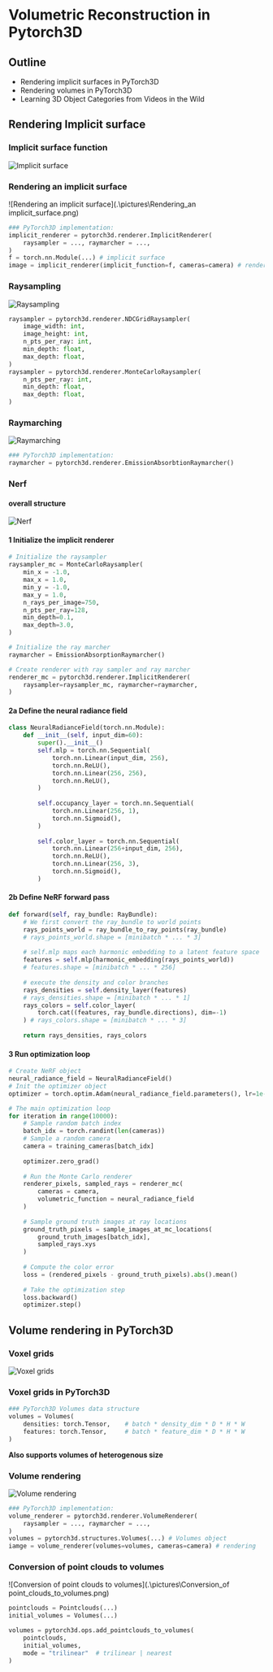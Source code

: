 # Volumetric Reconstruction in Pytorch3D

## Outline

* Rendering implicit surfaces in PyTorch3D
* Rendering volumes in PyTorch3D
* Learning 3D Object Categories from Videos in the Wild

## Rendering Implicit surface

### Implicit surface function

![Implicit surface](.\pictures\Implicit_surface.png)

### Rendering an implicit surface

![Rendering an implicit surface](.\pictures\Rendering_an implicit_surface.png)

```python
### PyTorch3D implementation:
implicit_renderer = pytorch3d.renderer.ImplicitRenderer(
	raysampler = ..., raymarcher = ...,
)
f = torch.nn.Module(...) # implicit surface
image = implicit_renderer(implicit_function=f, cameras=camera) # rendering
```

### Raysampling

![Raysampling](.\pictures\Raysampling.png)

```python
raysampler = pytorch3d.renderer.NDCGridRaysampler(
	image_width: int,
    image_height: int,
    n_pts_per_ray: int,
    min_depth: float,
    max_depth: float,
)
raysampler = pytorch3d.renderer.MonteCarloRaysampler(
	n_pts_per_ray: int,
    min_depth: float,
    max_depth: float,
)
```

### Raymarching

![Raymarching](.\pictures\Raymarching.png)

```python
### PyTorch3D implementation:
raymarcher = pytorch3d.renderer.EmissionAbsorbtionRaymarcher()
```

### Nerf

#### overall structure

![Nerf](.\pictures\Nerf.png)

#### 1 Initialize the implicit renderer

```python
# Initialize the raysampler
raysampler_mc = MonteCarloRaysampler(
	min_x = -1.0,
    max_x = 1.0,
    min_y = -1.0,
    max_y = 1.0,
    n_rays_per_image=750,
    n_pts_per_ray=128,
    min_depth=0.1,
    max_depth=3.0,
)

# Initialize the ray marcher
raymarcher = EmissionAbsorptionRaymarcher()

# Create renderer with ray sampler and ray marcher
renderer_mc = pytorch3d.renderer.ImplicitRenderer(
	raysampler=raysampler_mc, raymarcher=raymarcher,
)
```

#### 2a Define the neural radiance field

```python
class NeuralRadianceField(torch.nn.Module):
    def __init__(self, input_dim=60):
        super().__init__()
        self.mlp = torch.nn.Sequential(
        	torch.nn.Linear(input_dim, 256),
            torch.nn.ReLU(),
            torch.nn.Linear(256, 256),
            torch.nn.ReLU(),
        )
        
        self.occupancy_layer = torch.nn.Sequential(
        	torch.nn.Linear(256, 1),
            torch.nn.Sigmoid(),
        )
        
        self.color_layer = torch.nn.Sequential(
        	torch.nn.Linear(256+input_dim, 256),
            torch.nn.ReLU(),
            torch.nn.Linear(256, 3),
            torch.nn.Sigmoid(),
        )
```

#### 2b Define NeRF forward pass

```python
def forward(self, ray_bundle: RayBundle):
    # We first convert the ray_bundle to world points
    rays_points_world = ray_bundle_to_ray_points(ray_bundle)
    # rays_points_world.shape = [minibatch * ... * 3]
    
    # self.mlp maps each harmonic embedding to a latent feature space
    features = self.mlp(harmonic_embedding(rays_points_world))
    # features.shape = [minibatch * ... * 256]
    
    # execute the density and color branches
    rays_densities = self.density_layer(features)
    # rays_densities.shape = [minibatch * ... * 1]
    rays_colors = self.color_layer(
    	torch.cat((features, ray_bundle.directions), dim=-1)
    ) # rays_colors.shape = [minibatch * ... * 3]
    
    return rays_densities, rays_colors
```

#### 3 Run optimization loop

```python
# Create NeRF object
neural_radiance_field = NeuralRadianceField()
# Init the optimizer object
optimizer = torch.optim.Adam(neural_radiance_field.parameters(), lr=1e-3)

# The main optimization loop
for iteration in range(10000):
    # Sample random batch index
    batch_idx = torch.randint(len(cameras))
    # Sample a random camera
    camera = training_cameras[batch_idx]
    
    optimizer.zero_grad()
    
    # Run the Monte Carlo renderer
    renderer_pixels, sampled_rays = renderer_mc(
    	cameras = camera,
        volumetric_function = neural_radiance_field
    )
    
    # Sample ground truth images at ray locations
    ground_truth_pixels = sample_images_at_mc_locations(
    	ground_truth_images[batch_idx],
        sampled_rays.xys
    )
    
    # Compute the color error
    loss = (rendered_pixels - ground_truth_pixels).abs().mean()
    
    # Take the optimization step
    loss.backward()
    optimizer.step()
```

## Volume rendering in PyTorch3D

### Voxel grids

![Voxel grids](.\pictures\Voxel_grids.png)

### Voxel grids in PyTorch3D

```python
### PyTorch3D Volumes data structure
volumes = Volumes(
	densities: torch.Tensor,	# batch * density_dim * D * H * W
    features: torch.Tensor,		# batch * feature_dim * D * H * W
)
```

**Also supports volumes of heterogenous size**

### Volume rendering

![Volume rendering](.\pictures\Volume_rendering.png)

```python
### PyTorch3D implementation:
volume_renderer = pytorch3d.renderer.VolumeRenderer(
	raysampler = ..., raymarcher = ...,
)
volumes = pytorch3d.structures.Volumes(...) # Volumes object
iamge = volume_renderer(volumes=volumes, cameras=camera) # rendering
```

### Conversion of point clouds to volumes

![Conversion of point clouds to volumes](.\pictures\Conversion_of point_clouds_to_volumes.png)

```python
pointclouds = Pointclouds(...)
initial_volumes = Volumes(...)

volumes = pytorch3d.ops.add_pointclouds_to_volumes(
	pointclouds,
	initial_volumes,
	mode = "trilinear"	# trilinear | nearest
)
```


